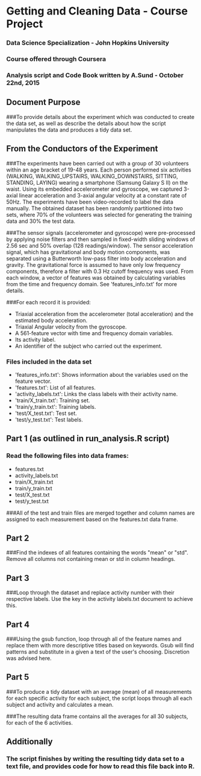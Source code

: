 # Getting and Cleaning Data - Course Project
### Data Science Specialization - John Hopkins University
### Course offered through Coursera

### Analysis script and Code Book written by A.Sund - October 22nd, 2015

## Document Purpose
###To provide details about the experiment which was conducted to create the data set, as well as describe the details about how the script manipulates the data and produces a tidy data set.

## From the Conductors of the Experiment
###The experiments have been carried out with a group of 30 volunteers within an age bracket of 19-48 years. Each person performed six activities (WALKING, WALKING_UPSTAIRS, WALKING_DOWNSTAIRS, SITTING, STANDING, LAYING) wearing a smartphone (Samsung Galaxy S II) on the waist. Using its embedded accelerometer and gyroscope, we captured 3-axial linear acceleration and 3-axial angular velocity at a constant rate of 50Hz. The experiments have been video-recorded to label the data manually. The obtained dataset has been randomly partitioned into two sets, where 70% of the volunteers was selected for generating the training data and 30% the test data. 

###The sensor signals (accelerometer and gyroscope) were pre-processed by applying noise filters and then sampled in fixed-width sliding windows of 2.56 sec and 50% overlap (128 readings/window). The sensor acceleration signal, which has gravitational and body motion components, was separated using a Butterworth low-pass filter into body acceleration and gravity. The gravitational force is assumed to have only low frequency components, therefore a filter with 0.3 Hz cutoff frequency was used. From each window, a vector of features was obtained by calculating variables from the time and frequency domain. See 'features_info.txt' for more details. 

###For each record it is provided:
- Triaxial acceleration from the accelerometer (total acceleration) and the estimated body acceleration.
- Triaxial Angular velocity from the gyroscope. 
- A 561-feature vector with time and frequency domain variables. 
- Its activity label. 
- An identifier of the subject who carried out the experiment.

### Files included in the data set
- 'features_info.txt': Shows information about the variables used on the feature vector.
- 'features.txt': List of all features.
- 'activity_labels.txt': Links the class labels with their activity name.
- 'train/X_train.txt': Training set.
- 'train/y_train.txt': Training labels.
- 'test/X_test.txt': Test set.
- 'test/y_test.txt': Test labels.

## Part 1 (as outlined in run_analysis.R script)
### Read the following files into data frames:
- features.txt
- activity_labels.txt
- train/X_train.txt
- train/y_train.txt
- test/X_test.txt
- test/y_test.txt

###All of the test and train files are merged together and column names are assigned to each measurement based on the features.txt data frame.

## Part 2
###Find the indexes of all features containing the words "mean" or "std".  Remove all columns not containing mean or std in column headings.

## Part 3
###Loop through the dataset and replace activity number with their respective labels. Use the key in the activity labels.txt document to achieve this.

## Part 4
###Using the gsub function, loop through all of the feature names and replace them with more descriptive titles based on keywords.  Gsub will find patterns and substitute in a given a text of the user's choosing.  Discretion was advised here.

## Part 5
###To produce a tidy dataset with an average (mean) of all measurements for each specific activity for each subject, the script loops through all each subject and activity and calculates a mean.

###The resulting data frame contains all the averages for all 30 subjects, for each of the 6 activities.

## Additionally
### The script finishes by writing the resulting tidy data set to a text file, and provides code for how to read this file back into R.






